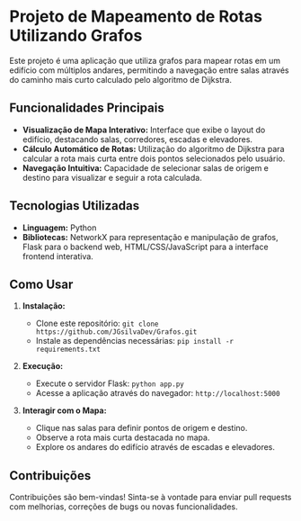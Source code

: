 # Projeto de Mapeamento de Rotas Utilizando Grafos

Este projeto é uma aplicação que utiliza grafos para mapear rotas em um edifício com múltiplos andares, permitindo a navegação entre salas através do caminho mais curto calculado pelo algoritmo de Dijkstra.

## Funcionalidades Principais

- **Visualização de Mapa Interativo:** Interface que exibe o layout do edifício, destacando salas, corredores, escadas e elevadores.
- **Cálculo Automático de Rotas:** Utilização do algoritmo de Dijkstra para calcular a rota mais curta entre dois pontos selecionados pelo usuário.
- **Navegação Intuitiva:** Capacidade de selecionar salas de origem e destino para visualizar e seguir a rota calculada.

## Tecnologias Utilizadas

- **Linguagem:** Python
- **Bibliotecas:** NetworkX para representação e manipulação de grafos, Flask para o backend web, HTML/CSS/JavaScript para a interface frontend interativa.

## Como Usar

1. **Instalação:**
   - Clone este repositório: `git clone https://github.com/JGsilvaDev/Grafos.git`
   - Instale as dependências necessárias: `pip install -r requirements.txt`

2. **Execução:**
   - Execute o servidor Flask: `python app.py`
   - Acesse a aplicação através do navegador: `http://localhost:5000`

3. **Interagir com o Mapa:**
   - Clique nas salas para definir pontos de origem e destino.
   - Observe a rota mais curta destacada no mapa.
   - Explore os andares do edifício através de escadas e elevadores.

## Contribuições

Contribuições são bem-vindas! Sinta-se à vontade para enviar pull requests com melhorias, correções de bugs ou novas funcionalidades.
